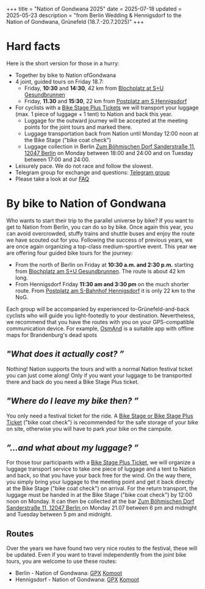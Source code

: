 +++
title = "Nation of Gondwana 2025"
date = 2025-07-18
updated = 2025-05-23
description = "from Berlin Wedding & Hennigsdorf to the Nation of Gondwana, Grünefeld (18.7.-20.7.2025)"
+++

# Hard facts
Here is the short version for those in a hurry:
- Together by bike to Nation ofGondwana
- 4 joint, guided tours on Friday 18.7:
    - Friday, **10:30** and **14:30**, 42 km from [Blochplatz at S+U Gesundbrunnen](https://www.openstreetmap.org/?mlat=52.54940&mlon=13.38590#map=19/52.54940/13.38590)
    - Friday, **11.30** and **15:30**, 22 km from [Postplatz am S Hennigsdorf](https://www.openstreetmap.org/?mlat=52.63762&mlon=13.20489#map=18/52.63762/13.20489)
- For cyclists with a [Bike Stage Plus Tickets](https://www.tixforgigs.com/de-DE/Event/64625/nation-of-gondwana-2025-waldsee-bei-grunefeld-grunefeld-bei-schonwalde) we will transport your luggage (max. 1 piece of luggage + 1 tent) to Nation and back this year.
    - Luggage for the outward journey will be accepted at the meeting points for the joint tours and marked there.
    - Luggage transportation back from Nation until Monday 12:00 noon at the Bike Stage ("bike coat check")
    - Luggage collection in Berlin [Zum Böhmischen Dorf Sanderstraße 11, 12047 Berlin](https://g.co/kgs/RsFappL) on Monday between 18:00 and 24:00 and on Tuesday between 17:00 and 24:00.
- Leisurely pace. We do not race and follow the slowest.
- Telegram group for exchange and questions: [Telegram group](https://t.me/+XsqBDVuJKdsyMWUy)
- Please take a look at our [FAQ](/faq)

# By bike to Nation of Gondwana
Who wants to start their trip to the parallel universe by bike? If you want to get to Nation from Berlin, you can do so by bike. Once again this year, you can avoid overcrowded, stuffy trains and shuttle buses and enjoy the route we have scouted out for you.
Following the success of previous years, we are once again organizing a top-class medium-sportive event. This year we are offering four guided bike tours for the journey:

- From the north of Berlin on Friday at **10:30 a.m. and 2:30 p.m.** starting from [Blochplatz am S+U Gesundbrunnen](https://www.openstreetmap.org/?mlat=52.54940&mlon=13.38590#map=19/52.54940/13.38590). The route is about 42 km long.
- From Hennigsdorf Friday **11:30 am and 3:30 pm** on the much shorter route. From [Postplatz am S-Bahnhof Hennigsdorf](https://www.openstreetmap.org/?mlat=52.63762&mlon=13.20489#map=18/52.63762/13.20489) it is only 22 km to the NoG.

Each group will be accompanied by experienced to-Grünefeld-and-back cyclists who will guide you light-footedly to your destination. Nevertheless, we recommend that you have the routes with you on your GPS-compatible communication device. For example, [OsmAnd](https://osmand.net/) is a suitable app with offline maps for Brandenburg's dead spots

## _**"What does it actually cost? ”**_  
Nothing! Nation supports the tours and with a normal Nation festival ticket you can just come along! Only if you want your luggage to be transported there and back do you need a Bike Stage Plus ticket.

## _**"Where do I leave my bike then? ”**_  
You only need a festival ticket for the ride. A [Bike Stage or Bike Stage Plus Ticket](https://www.tixforgigs.com/de-DE/Event/64625/nation-of-gondwana-2025-waldsee-bei-grunefeld-grunefeld-bei-schonwalde) ("bike coat check") is recommended for the safe storage of your bike on site, otherwise you will have to park your bike on the campsite.

## _**”...and what about my luggage? ”**_  
For those tour participants with a [Bike Stage Plus Ticket](https://www.tixforgigs.com/de-DE/Event/64625/nation-of-gondwana-2025-waldsee-bei-grunefeld-grunefeld-bei-schonwalde), we will organize a luggage transport service to take one piece of luggage and a tent to  Nation and back, so that you have your back free for the wind.  On the way there, you simply bring your luggage to the meeting point and get it back directly at the Bike Stage ("bike coat check") on arrival. For the return transport, the luggage must be handed in at the Bike Stage ("bike coat check") by 12:00 noon on Monday. It can then be collected at the bar [Zum Böhmischen Dorf Sanderstraße 11, 12047 Berlin ](https://g.co/kgs/RsFappL) on Monday 21.07 between 6 pm and midnight and Tuesday between 5 pm and midnight.

## Routes
Over the years we have found two very nice routes to the festival, these will be updated. Even if you want to travel independently from the joint bike tours, you are welcome to use these routes:
- Berlin - Nation of Gondwana: [GPX](/routes/nog/berlin-nog25.gpx) [Komoot](https://www.komoot.de/tour/411300513?share_token=aciq15fns0Rq2vZ6X0RawVUbwtjf9GdDD0o5OA4W4Zae0zkWZ7&ref=wtd)
- Hennigsdorf - Nation of Gondwana: [GPX](/routes/nog/hennigsdorf-nog25.gpx) [Komoot](https://www.komoot.de/tour/411302440?share_token=a1kX8DDfPKZkiTWpG3mDCfmOOAhfXs6VDJTtrF71WDLwOosw4f&ref=wtd)

